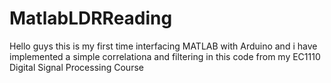 # MatlabLDRReading
Hello guys this is my first time interfacing MATLAB with Arduino and i have implemented a simple correlationa and filtering in this code from my EC1110 Digital Signal Processing Course

